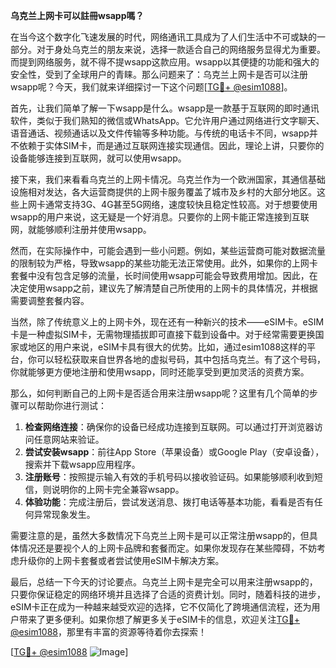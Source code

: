 **乌克兰上网卡可以註冊wsapp嗎？**

在当今这个数字化飞速发展的时代，网络通讯工具成为了人们生活中不可或缺的一部分。对于身处乌克兰的朋友来说，选择一款适合自己的网络服务显得尤为重要。而提到网络服务，就不得不提wsapp这款应用。wsapp以其便捷的功能和强大的安全性，受到了全球用户的青睐。那么问题来了：乌克兰上网卡是否可以注册wsapp呢？今天，我们就来详细探讨一下这个问题[[TG💪+ @esim1088](https://t.me/s/esim1088)]。

首先，让我们简单了解一下wsapp是什么。wsapp是一款基于互联网的即时通讯软件，类似于我们熟知的微信或WhatsApp。它允许用户通过网络进行文字聊天、语音通话、视频通话以及文件传输等多种功能。与传统的电话卡不同，wsapp并不依赖于实体SIM卡，而是通过互联网连接实现通信。因此，理论上讲，只要你的设备能够连接到互联网，就可以使用wsapp。

接下来，我们来看看乌克兰的上网卡情况。乌克兰作为一个欧洲国家，其通信基础设施相对发达，各大运营商提供的上网卡服务覆盖了城市及乡村的大部分地区。这些上网卡通常支持3G、4G甚至5G网络，速度较快且稳定性较高。对于想要使用wsapp的用户来说，这无疑是一个好消息。只要你的上网卡能正常连接到互联网，就能够顺利注册并使用wsapp。

然而，在实际操作中，可能会遇到一些小问题。例如，某些运营商可能对数据流量的限制较为严格，导致wsapp的某些功能无法正常使用。此外，如果你的上网卡套餐中没有包含足够的流量，长时间使用wsapp可能会导致费用增加。因此，在决定使用wsapp之前，建议先了解清楚自己所使用的上网卡的具体情况，并根据需要调整套餐内容。

当然，除了传统意义上的上网卡外，现在还有一种新兴的技术——eSIM卡。eSIM卡是一种虚拟SIM卡，无需物理插拔即可直接下载到设备中。对于经常需要更换国家或地区的用户来说，eSIM卡具有很大的优势。比如，通过esim1088这样的平台，你可以轻松获取来自世界各地的虚拟号码，其中包括乌克兰。有了这个号码，你就能够更方便地注册和使用wsapp，同时还能享受到更加灵活的资费方案。

那么，如何判断自己的上网卡是否适合用来注册wsapp呢？这里有几个简单的步骤可以帮助你进行测试：

1. **检查网络连接**：确保你的设备已经成功连接到互联网。可以通过打开浏览器访问任意网站来验证。
2. **尝试安装wsapp**：前往App Store（苹果设备）或Google Play（安卓设备），搜索并下载wsapp应用程序。
3. **注册账号**：按照提示输入有效的手机号码以接收验证码。如果能够顺利收到短信，则说明你的上网卡完全兼容wsapp。
4. **体验功能**：完成注册后，尝试发送消息、拨打电话等基本功能，看看是否有任何异常现象发生。

需要注意的是，虽然大多数情况下乌克兰上网卡是可以正常注册wsapp的，但具体情况还是要视个人的上网卡品牌和套餐而定。如果你发现存在某些障碍，不妨考虑升级你的上网卡套餐或者尝试使用eSIM卡解决方案。

最后，总结一下今天的讨论要点。乌克兰上网卡是完全可以用来注册wsapp的，只要你保证稳定的网络环境并且选择了合适的资费计划。同时，随着科技的进步，eSIM卡正在成为一种越来越受欢迎的选择，它不仅简化了跨境通信流程，还为用户带来了更多便利。如果你想了解更多关于eSIM卡的信息，欢迎关注[TG💪+ @esim1088](https://t.me/s/esim1088)，那里有丰富的资源等待着你去探索！

[[TG💪+ @esim1088](https://t.me/s/esim1088) ![Image](https://i.postimg.cc/4NQfJmqS/Snipaste-2025-05-13-00-14-12.png)]